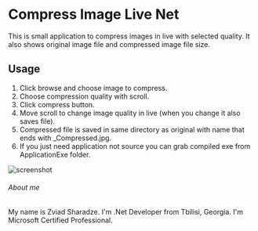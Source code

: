 # Compress Image Live Net

This is small application to compress images in live with selected quality. It also shows original image file and compressed image file size.

## Usage
1. Click browse and choose image to compress.
2. Choose compression quality with scroll.
3. Click compress button.
4. Move scroll to change image quality in live (when you change it also saves file).
5. Compressed file is saved in same directory as original with name that ends with _Compressed.jpg.
6. If you just need application not source you can grab compiled exe from ApplicationExe folder.

![screenshot](https://github.com/zsharadze/CompressImageLiveNet/blob/master/Capture.PNG?raw=true)

###### About me
My name is Zviad Sharadze. I'm .Net Developer from Tbilisi, Georgia.
I'm Microsoft Certified Professional.
